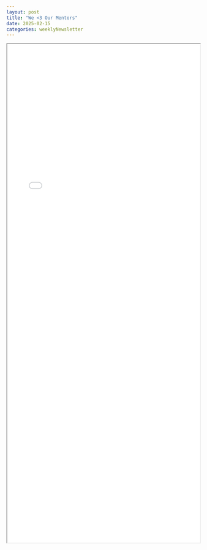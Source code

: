 ```yaml
---
layout: post
title: "We <3 Our Mentors"
date: 2025-02-15
categories: weeklyNewsletter
---
```


<iframe src="{{ site.baseurl }}/BroncoBulletin/The Broncobots Bulletin 25.pdf" width="100%" height="1300em">
    </iframe>
